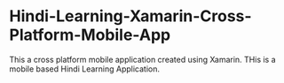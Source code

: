 # Hindi-Learning-Xamarin-Cross-Platform-Mobile-App
This a cross platform mobile application created using Xamarin. THis is a mobile based Hindi Learning Application.
